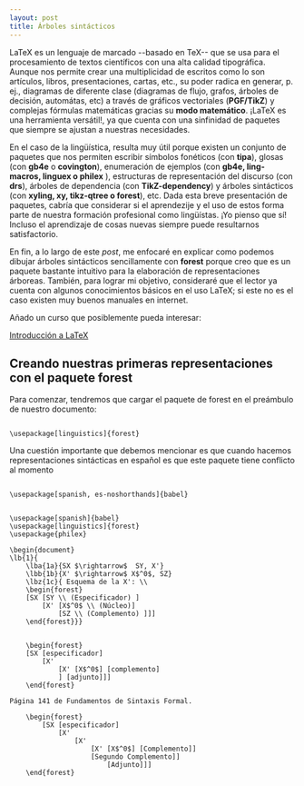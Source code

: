 ```yaml
---
layout: post
title: Árboles sintácticos
---
```


LaTeX es un lenguaje de marcado --basado en TeX-- que se usa para el procesamiento de textos científicos con una alta calidad tipográfica. Aunque nos permite crear una multiplicidad de escritos como lo son artículos, libros, presentaciones, cartas, etc., su poder radica en generar, p. ej., diagramas de diferente clase (diagramas de flujo, grafos, árboles de decisión, automátas, etc) a través de gráficos vectoriales (**PGF/TikZ**) y complejas fórmulas matemáticas gracias su **modo matemático**. ¡LaTeX es una herramienta versátil!, ya que cuenta con una sinfinidad de paquetes que siempre se ajustan a nuestras necesidades.

En el caso de la lingüística, resulta muy útil porque existen un conjunto de paquetes que nos permiten escribir símbolos fonéticos (con **tipa**), glosas (con **gb4e** o **covington**), enumeración de ejemplos (con **gb4e,  ling-macros, linguex o philex** ), estructuras de representación del discurso (con **drs**), árboles de dependencia (con **TikZ-dependency**) y árboles sintácticos (con **xyling, xy, tikz-qtree o forest**), etc. Dada esta breve presentación de paquetes, cabría que considerar si el aprendezije y el uso de estos forma parte de nuestra formación profesional como lingüístas. ¡Yo pienso que sí! Incluso el aprendizaje de cosas nuevas siempre puede resultarnos satisfactorio.

En fin, a lo largo de este *post*, me enfocaré en explicar como podemos dibujar árboles sintácticos sencillamente con **forest** porque creo que es un paquete bastante intuitivo para la elaboración de representaciones árboreas. También, para lograr mi objetivo, consideraré que el lector ya cuenta con algunos conocimientos básicos en el uso LaTeX; si este no es el caso existen muy buenos manuales en internet. 

Añado un curso que posiblemente pueda interesar:

[Introducción a LaTeX](https://github.com/piratax007/LaTeX_Course)



## Creando nuestras primeras representaciones con el paquete forest

Para comenzar, tendremos que cargar el paquete de forest en el preámbulo de nuestro documento:


```{=latex}

\usepackage[linguistics]{forest}

```

Una cuestión importante que debemos mencionar es que cuando hacemos representaciones sintácticas en español es que este paquete tiene conflicto al momento 


```{=latex}

\usepackage[spanish, es-noshorthands]{babel}

```


```{=latex}

\usepackage[spanish]{babel}
\usepackage[linguistics]{forest}
\usepackage{philex}

\begin{document}
\lb{1}{
    \lba{1a}{SX $\rightarrow$  SY, X'}
    \lbb{1b}{X' $\rightarrow$ X$^0$, SZ}
    \lbz{1c}{ Esquema de la X': \\   
    \begin{forest}
    [SX [SY \\ (Especificador) ] 
        [X' [X$^0$ \\ (Núcleo)] 
            [SZ \\ (Complemento) ]]]
    \end{forest}}}


    \begin{forest}
    [SX [especificador]
        [X' 
            [X' [X$^0$] [complemento]
            ] [adjunto]]]
    \end{forest}
        
Página 141 de Fundamentos de Sintaxis Formal.

    \begin{forest}
        [SX [especificador]
            [X'
                [X'  
                    [X' [X$^0$] [Complemento]] 
                    [Segundo Complemento]] 
                        [Adjunto]]]
    \end{forest}
```
